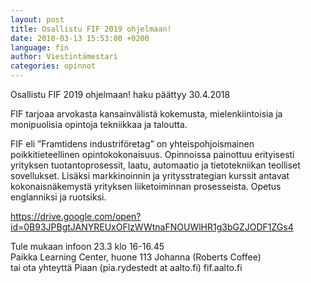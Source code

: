 ```yaml
---
layout: post
title: Osallistu FIF 2019 ohjelmaan!
date: 2018-03-13 15:53:00 +0200
language: fin
author: Viestintämestari
categories: opinnot
---
```

Osallistu FIF 2019 ohjelmaan! haku päättyy 30.4.2018


FIF tarjoaa arvokasta kansainvälistä kokemusta, mielenkiintoisia ja monipuolisia opintoja tekniikkaa ja taloutta.


FIF eli ”Framtidens industriföretag” on yhteispohjoismainen poikkitieteellinen opintokokonaisuus. Opinnoissa painottuu erityisesti yrityksen tuotantoprosessit, laatu, automaatio ja tietotekniikan teolliset sovellukset. Lisäksi markkinoinnin ja yritysstrategian kurssit antavat kokonaisnäkemystä yrityksen liiketoiminnan prosesseista. Opetus englanniksi ja ruotsiksi.


<https://drive.google.com/open?id=0B93JPBgtJANYREUxOFlzWWtnaFNOUWlHR1g3bGZJODF1ZGs4>


Tule mukaan infoon 23.3 klo 16-16.45<br>
Paikka Learning Center, huone 113 Johanna (Roberts Coffee)<br>
tai ota yhteyttä Piaan (pia.rydestedt at aalto.fi)
fif.aalto.fi
